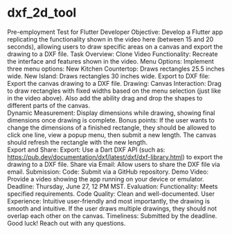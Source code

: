 # dxf_2d_tool

Pre-employment Test for Flutter Developer
Objective: Develop a Flutter app replicating the functionality shown in the video here (between 15 and 20 seconds), allowing users to draw specific areas on a canvas and export the drawing to a DXF file.
Task Overview:
Clone Video Functionality: Recreate the interface and features shown in the video.
Menu Options: Implement three menu options:
New Kitchen Countertop: Draws rectangles 25.5 inches wide.
New Island: Draws rectangles 30 inches wide.
Export to DXF file: Export the canvas drawing to a DXF file.
Drawing:
Canvas Interaction: Drag to draw rectangles with fixed widths based on the menu selection (just like in the video above).  Also add the ability drag and drop the shapes to different parts of the canvas.  
Dynamic Measurement: Display dimensions while drawing, showing final dimensions once drawing is complete.
Bonus points: If the user wants to change the dimensions of a finished rectangle, they should be allowed to click one line, view a popup menu, then submit a new length.  The canvas should refresh the rectangle with the new length.   
Export and Share:
Export: Use a Dart DXF API (such as: https://pub.dev/documentation/dxf/latest/dxf/dxf-library.html) to export the drawing to a DXF file.
Share via Email: Allow users to share the DXF file via email.
Submission:
Code: Submit via a GitHub repository.
Demo Video: Provide a video showing the app running on your device or emulator.
Deadline: Thursday, June 27, 12 PM MST.
Evaluation:
Functionality: Meets specified requirements.
Code Quality: Clean and well-documented.
User Experience: Intuitive user-friendly and most importantly, the drawing is smooth and intuitive.  If the user draws multiple drawings, they should not overlap each other on the canvas.
Timeliness: Submitted by the deadline.
Good luck! Reach out with any questions.

